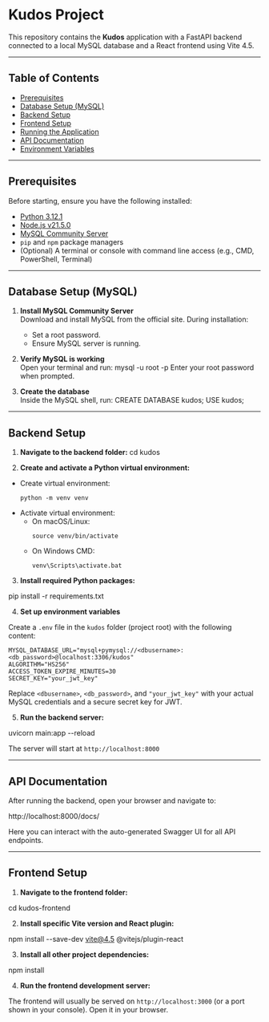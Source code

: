 # Kudos Project

This repository contains the **Kudos** application with a FastAPI backend connected to a local MySQL database and a React frontend using Vite 4.5.

---

## Table of Contents

- [Prerequisites](#prerequisites)
- [Database Setup (MySQL)](#database-setup-mysql)
- [Backend Setup](#backend-setup)
- [Frontend Setup](#frontend-setup)
- [Running the Application](#running-the-application)
- [API Documentation](#api-documentation)
- [Environment Variables](#environment-variables)


---

## Prerequisites

Before starting, ensure you have the following installed:

- [Python 3.12.1](https://www.python.org/downloads/)
- [Node.js v21.5.0](https://nodejs.org/)
- [MySQL Community Server](https://dev.mysql.com/downloads/mysql/)
- `pip` and `npm` package managers
- (Optional) A terminal or console with command line access (e.g., CMD, PowerShell, Terminal)

---

## Database Setup (MySQL)

1. **Install MySQL Community Server**  
   Download and install MySQL from the official site. During installation:
   - Set a root password.
   - Ensure MySQL server is running.

2. **Verify MySQL is working**  
   Open your terminal and run:
mysql -u root -p
Enter your root password when prompted.

3. **Create the database**  
Inside the MySQL shell, run:
CREATE DATABASE kudos;
USE kudos;
---

## Backend Setup

1. **Navigate to the backend folder:**
cd kudos

2. **Create and activate a Python virtual environment:**

- Create virtual environment:
  ```
  python -m venv venv
  ```
- Activate virtual environment:
  - On macOS/Linux:
    ```
    source venv/bin/activate
    ```
  - On Windows CMD:
    ```
    venv\Scripts\activate.bat
    ```

3. **Install required Python packages:**

pip install -r requirements.txt


4. **Set up environment variables**

Create a `.env` file in the `kudos` folder (project root) with the following content:
```
MYSQL_DATABASE_URL="mysql+pymysql://<dbusername>:<db_password>@localhost:3306/kudos"
ALGORITHM="HS256"
ACCESS_TOKEN_EXPIRE_MINUTES=30
SECRET_KEY="your_jwt_key"
```

Replace `<dbusername>`, `<db_password>`, and `"your_jwt_key"` with your actual MySQL credentials and a secure secret key for JWT.

5. **Run the backend server:**

uvicorn main:app --reload

The server will start at `http://localhost:8000`

---

## API Documentation

After running the backend, open your browser and navigate to:

http://localhost:8000/docs/

Here you can interact with the auto-generated Swagger UI for all API endpoints.

---

## Frontend Setup

1. **Navigate to the frontend folder:**

cd kudos-frontend

2. **Install specific Vite version and React plugin:**

npm install --save-dev vite@4.5 @vitejs/plugin-react

3. **Install all other project dependencies:**

npm install

4. **Run the frontend development server:**

The frontend will usually be served on `http://localhost:3000` (or a port shown in your console). Open it in your browser.
